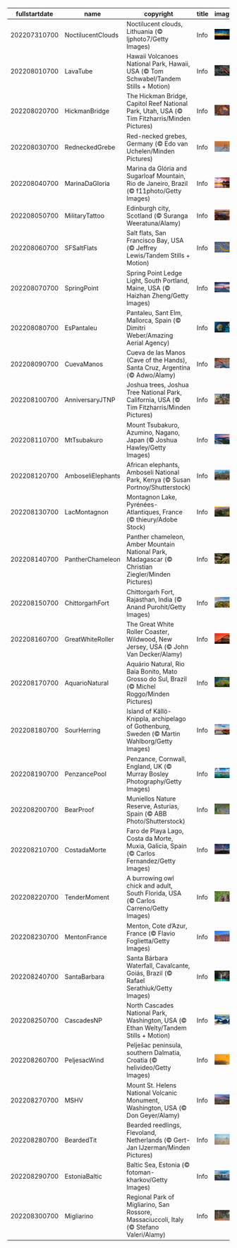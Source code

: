|fullstartdate|name|copyright|title|image|
|--|--|--|--|--|
202207310700|NoctilucentClouds|Noctilucent clouds, Lithuania (© ljphoto7/Getty Images)|Info|![](/en-AU/2022/08/202207310700NoctilucentClouds.jpg)|
202208010700|LavaTube|Hawaii Volcanoes National Park, Hawaii, USA (© Tom Schwabel/Tandem Stills + Motion)|Info|![](/en-AU/2022/08/202208010700LavaTube.jpg)|
202208020700|HickmanBridge|The Hickman Bridge, Capitol Reef National Park, Utah, USA (© Tim Fitzharris/Minden Pictures)|Info|![](/en-AU/2022/08/202208020700HickmanBridge.jpg)|
202208030700|RedneckedGrebe|Red-necked grebes, Germany (© Edo van Uchelen/Minden Pictures)|Info|![](/en-AU/2022/08/202208030700RedneckedGrebe.jpg)|
202208040700|MarinaDaGloria|Marina da Glória and Sugarloaf Mountain, Rio de Janeiro, Brazil (© f11photo/Getty Images)|Info|![](/en-AU/2022/08/202208040700MarinaDaGloria.jpg)|
202208050700|MilitaryTattoo|Edinburgh city, Scotland (© Suranga Weeratuna/Alamy)|Info|![](/en-AU/2022/08/202208050700MilitaryTattoo.jpg)|
202208060700|SFSaltFlats|Salt flats, San Francisco Bay, USA (© Jeffrey Lewis/Tandem Stills + Motion)|Info|![](/en-AU/2022/08/202208060700SFSaltFlats.jpg)|
202208070700|SpringPoint|Spring Point Ledge Light, South Portland, Maine, USA (© Haizhan Zheng/Getty Images)|Info|![](/en-AU/2022/08/202208070700SpringPoint.jpg)|
202208080700|EsPantaleu|Pantaleu, Sant Elm, Mallorca, Spain (© Dimitri Weber/Amazing Aerial Agency)|Info|![](/en-AU/2022/08/202208080700EsPantaleu.jpg)|
202208090700|CuevaManos|Cueva de las Manos (Cave of the Hands), Santa Cruz, Argentina (© Adwo/Alamy)|Info|![](/en-AU/2022/08/202208090700CuevaManos.jpg)|
202208100700|AnniversaryJTNP|Joshua trees, Joshua Tree National Park, California, USA (© Tim Fitzharris/Minden Pictures)|Info|![](/en-AU/2022/08/202208100700AnniversaryJTNP.jpg)|
202208110700|MtTsubakuro|Mount Tsubakuro, Azumino, Nagano, Japan (© Joshua Hawley/Getty Images)|Info|![](/en-AU/2022/08/202208110700MtTsubakuro.jpg)|
202208120700|AmboseliElephants|African elephants, Amboseli National Park, Kenya (© Susan Portnoy/Shutterstock)|Info|![](/en-AU/2022/08/202208120700AmboseliElephants.jpg)|
202208130700|LacMontagnon|Montagnon Lake, Pyrénées-Atlantiques, France (© thieury/Adobe Stock)|Info|![](/en-AU/2022/08/202208130700LacMontagnon.jpg)|
202208140700|PantherChameleon|Panther chameleon, Amber Mountain National Park, Madagascar (© Christian Ziegler/Minden Pictures)|Info|![](/en-AU/2022/08/202208140700PantherChameleon.jpg)|
202208150700|ChittorgarhFort|Chittorgarh Fort, Rajasthan, India (© Anand Purohit/Getty Images)|Info|![](/en-AU/2022/08/202208150700ChittorgarhFort.jpg)|
202208160700|GreatWhiteRoller|The Great White Roller Coaster, Wildwood, New Jersey, USA (© John Van Decker/Alamy)|Info|![](/en-AU/2022/08/202208160700GreatWhiteRoller.jpg)|
202208170700|AquarioNatural|Aquário Natural, Rio Baia Bonito, Mato Grosso do Sul, Brazil (© Michel Roggo/Minden Pictures)|Info|![](/en-AU/2022/08/202208170700AquarioNatural.jpg)|
202208180700|SourHerring|Island of Källö-Knippla, archipelago of Gothenburg, Sweden (© Martin Wahlborg/Getty Images)|Info|![](/en-AU/2022/08/202208180700SourHerring.jpg)|
202208190700|PenzancePool|Penzance, Cornwall, England, UK (© Murray Bosley Photography/Getty Images)|Info|![](/en-AU/2022/08/202208190700PenzancePool.jpg)|
202208200700|BearProof|Muniellos Nature Reserve, Asturias, Spain (© ABB Photo/Shutterstock)|Info|![](/en-AU/2022/08/202208200700BearProof.jpg)|
202208210700|CostadaMorte|Faro de Playa Lago, Costa da Morte, Muxia, Galicia, Spain (© Carlos Fernandez/Getty Images)|Info|![](/en-AU/2022/08/202208210700CostadaMorte.jpg)|
202208220700|TenderMoment|A burrowing owl chick and adult, South Florida, USA (© Carlos Carreno/Getty Images)|Info|![](/en-AU/2022/08/202208220700TenderMoment.jpg)|
202208230700|MentonFrance|Menton, Cote d’Azur, France (© Flavio Foglietta/Getty Images)|Info|![](/en-AU/2022/08/202208230700MentonFrance.jpg)|
202208240700|SantaBarbara|Santa Bárbara Waterfall, Cavalcante, Goiás, Brazil (© Rafael Serathiuk/Getty Images)|Info|![](/en-AU/2022/08/202208240700SantaBarbara.jpg)|
202208250700|CascadesNP|North Cascades National Park, Washington, USA (© Ethan Welty/Tandem Stills + Motion)|Info|![](/en-AU/2022/08/202208250700CascadesNP.jpg)|
202208260700|PeljesacWind|Pelješac peninsula, southern Dalmatia, Croatia (© helivideo/Getty Images)|Info|![](/en-AU/2022/08/202208260700PeljesacWind.jpg)|
202208270700|MSHV|Mount St. Helens National Volcanic Monument, Washington, USA (© Don Geyer/Alamy)|Info|![](/en-AU/2022/08/202208270700MSHV.jpg)|
202208280700|BeardedTit|Bearded reedlings, Flevoland, Netherlands (© Gert-Jan IJzerman/Minden Pictures)|Info|![](/en-AU/2022/08/202208280700BeardedTit.jpg)|
202208290700|EstoniaBaltic|Baltic Sea, Estonia (© fotoman-kharkov/Getty Images)|Info|![](/en-AU/2022/08/202208290700EstoniaBaltic.jpg)|
202208300700|Migliarino|Regional Park of Migliarino, San Rossore, Massaciuccoli, Italy (© Stefano Valeri/Alamy)|Info|![](/en-AU/2022/08/202208300700Migliarino.jpg)|
